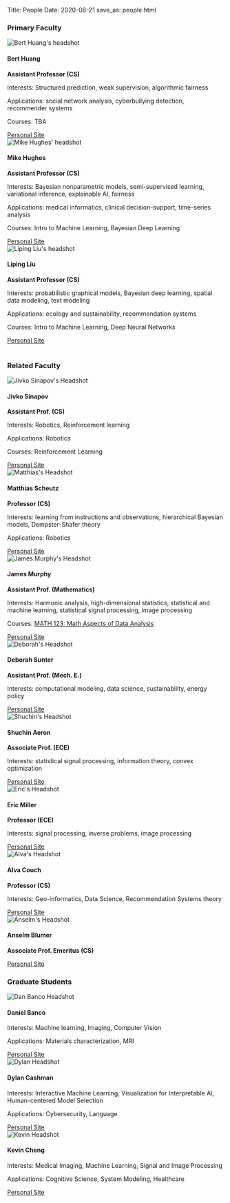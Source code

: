 Title: People
Date: 2020-08-21
save_as: people.html



<div class="container">

<h3>Primary Faculty</h3>


<div class="row display-flex">

<div class="col-4 d-flex align-items-stretch">
  <div class="card bg-light my-3" style="border=0px;">
  <img class="card-img-top" src="images/headshots_200x200/bert.jpg" alt="Bert Huang's headshot">
    <div class="card-body">
      <h4 class="card-title">Bert Huang</h4>
      <p class="card-text">
        <strong>Assistant Professor (CS)</strong>
      </p>
      <p class="card-text">
        Interests: Structured prediction, weak supervision, algorithmic fairness
      </p>
      <p class="card-text">
        Applications: social network analysis, cyberbullying detection, recommender systems
      </p>
      <p class="card-text">
        Courses: TBA
      </p>
      <a href="https://berthuang.com" class="btn btn-primary">Personal Site</a>
    </div>
  </div>
</div><!-- end col -->

<div class="col-4 d-flex align-items-stretch">
  <div class="card bg-light my-3" style="border=0px;">
  <img class="card-img-top" src="images/headshots_200x200/mike.jpg" alt="Mike Hughes' headshot">
    <div class="card-body">
      <h4 class="card-title">Mike Hughes</h4>
      <p class="card-text">
        <strong>Assistant Professor (CS)</strong>
      </p>
      <p class="card-text">
        Interests: Bayesian nonparametric models, semi-supervised learning, variational inference, explainable AI, fairness
      </p>
      <p class="card-text">
        Applications: medical informatics, clinical decision-support, time-series analysis
      </p>
      <p class="card-text">
        Courses: Intro to Machine Learning, Bayesian Deep Learning
      </p>
      <a href="https://www.michaelchughes.com" class="btn btn-primary">Personal Site</a>
    </div>
  </div>
</div><!-- end col -->

<div class="col-4 d-flex align-items-stretch">
  <div class="card bg-light my-3" style="border=0px;">
  <img class="card-img-top" src="images/headshots_200x200/liping.jpg" alt="Liping Liu's headshot">
    <div class="card-body">
      <h4 class="card-title">Liping Liu</h4>
      <p class="card-text">
        <strong>Assistant Professor (CS)</strong>
      </p>
      <p class="card-text">
        Interests: probabilistic graphical models, Bayesian deep learning, spatial data modeling, text modeling
      </p>
      <p class="card-text">
        Applications: ecology and sustainability, recommendation systems
      </p>            
      <p class="card-text">
        Courses: Intro to Machine Learning, Deep Neural Networks
      </p>      
      <a href="https://www.eecs.tufts.edu/~liulp/" class="btn btn-primary">Personal Site</a>
    </div>
  </div>
</div><!-- end col -->
</div> <!-- end row -->
<br />


<h3>Related Faculty</h3>

<div class="row display-flex">

<div class="col-6 col-md-4 d-flex align-items-stretch">
  <div class="card bg-light my-3" style="border=0px;">
    <img class="card-img-top" src="images/headshots_200x200/jivko.jpg" alt="Jivko Sinapov's Headshot"">
    <div class="card-body">
      <h4 class="card-title">Jivko Sinapov</h4>
      <p class="card-text">
          <strong>Assistant Prof. (CS)</strong>
      </p>
      <p class="card-text">
        Interests: Robotics, Reinforcement learning
      </p>
      <p class="card-text">
        Applications: Robotics
      </p>
      <p class="card-text">
        Courses: Reinforcement Learning
      </p>
      <a href="https://www.eecs.tufts.edu/~jsinapov/" class="btn btn-primary">Personal Site</a>
    </div>
  </div>
</div><!-- end col -->


<div class="col-6 col-md-4 d-flex align-items-stretch">
  <div class="card bg-light my-3" style="border=0px;">
    <img class="card-img-top"
          src="images/headshots_200x200/matthias.jpg"
          alt="Matthias's Headshot">
    <div class="card-body">
      <h4 class="card-title">Matthias Scheutz</h4>
      <p class="card-text">
          <strong>Professor (CS)</strong>
      </p>
      <p class="card-text">
          Interests: learning from instructions and observations, hierarchical Bayesian models, Dempster-Shafer
theory
      </p>
      <p class="card-text">
          Applications: Robotics
      </p>
      <a href="https://engineering.tufts.edu/cs/people/faculty/matthias-scheutz" class="btn btn-primary">Personal Site</a>
    </div>
  </div>
</div><!-- end col -->


<div class="col-6 col-md-4 d-flex align-items-stretch">
  <div class="card bg-light my-3" style="border=0px;">
    <img class="card-img-top" src="images/headshots_200x200/james.jpg" alt="James Murphy's Headshot"">
    <div class="card-body">
      <h4 class="card-title">James Murphy</h4>
      <p class="card-text">
          <strong>Assistant Prof. (Mathematics)</strong>
      </p>
      <p class="card-text">
          Interests: Harmonic analysis, high-dimensional statistics, statistical and machine learning, statistical signal processing, image processing
      </p>
      <p class="card-text">
        Courses: <a href="https://jmurphy.math.tufts.edu/Teaching/Fall2018/"> MATH 123: Math Aspects of Data Analysis</a>
      </p>
      <a href="https://jmurphy.math.tufts.edu/" class="btn btn-primary">Personal Site</a>
      </div>
  </div>
</div><!-- end col -->




<div class="col-6 col-md-4 d-flex align-items-stretch">
  <div class="card bg-light my-3" style="border=0px;">
    <img class="card-img-top"
          src="images/headshots_200x200/deborah.jpg"
          alt="Deborah's Headshot">
    <div class="card-body">
      <h4 class="card-title">Deborah Sunter</h4>
      <p class="card-text">
          <strong>Assistant Prof. (Mech. E.)</strong>
      </p>
      <p class="card-text">
        Interests: computational modeling, data science, sustainability, energy policy
      </p>
      <a href="https://engineering.tufts.edu/people/faculty/deborah-sunter" class="btn btn-primary">Personal Site</a>
    </div>
  </div>
</div><!-- end col -->

<div class="col-6 col-md-4 d-flex align-items-stretch">
  <div class="card bg-light my-3" style="border=0px;">
    <img class="card-img-top"
          src="images/headshots_200x200/shuchin.jpg"
          alt="Shuchin's Headshot">
    <div class="card-body">
      <h4 class="card-title">Shuchin Aeron</h4>
      <p class="card-text">
          <strong>Associate Prof. (ECE)</strong>
      </p>
      <p class="card-text">
        Interests: statistical signal processing, information theory, convex optimization
      </p>
      <a href="https://engineering.tufts.edu/cs/people/faculty/shuchin-aeron" class="btn btn-primary">Personal Site</a>
    </div>
  </div>
</div><!-- end col -->

<div class="col-6 col-md-4 d-flex align-items-stretch">
  <div class="card bg-light my-3" style="border=0px;">
    <img class="card-img-top"
          src="images/headshots_200x200/eric.jpg"
          alt="Eric's Headshot">
    <div class="card-body">
      <h4 class="card-title">Eric Miller</h4>
      <p class="card-text">
          <strong>Professor (ECE)</strong>
      </p>
      <p class="card-text">
        Interests: signal processing, inverse problems, image processing
      </p>
      <a href="https://www.ece.tufts.edu/~elmiller/elmhome/" class="btn btn-primary">Personal Site</a>
    </div>
  </div>
</div><!-- end col -->

<div class="col-6 col-md-4 d-flex align-items-stretch">
  <div class="card bg-light my-3" style="border=0px;">
    <img class="card-img-top"
          src="images/headshots_200x200/alva.jpg"
          alt="Alva's Headshot">
    <div class="card-body">
      <h4 class="card-title">Alva Couch</h4>
      <p class="card-text">
          <strong>Professor (CS)</strong>
      </p>
      <p class="card-text">
          Interests: Geo-informatics, Data Science, Recommendation Systems
theory
      </p>
      <a href="http://www.cs.tufts.edu/~couch/" class="btn btn-primary">Personal Site</a>
    </div>
  </div>
</div><!-- end col -->

<div class="col-6 col-md-4 d-flex align-items-stretch">
  <div class="card bg-light my-3" style="border=0px;">
    <img class="card-img-top"
          src="images/headshots_200x200/anselm.jpg"
          alt="Anselm's Headshot">
    <div class="card-body">
      <h4 class="card-title">Anselm Blumer</h4>
      <p class="card-text">
          <strong>Associate Prof. Emeritus (CS)</strong>
      </p>
      <p class="card-text">
      </p>
      <a href="https://www.cs.tufts.edu/~ablumer/" class="btn btn-primary">Personal Site</a>
    </div>
  </div>
</div><!-- end col -->



</div> <!-- end row -->



<h3>Graduate Students</h3>

<div class="row display-flex">

<div class="col-6 col-md-4 d-flex align-items-stretch">
  <div class="card bg-light my-3" style="border=0px;">
    <img class="card-img-top"
          src="images/headshots_200x200/dbanco.jpg"
          alt="Dan Banco Headshot">
    <div class="card-body">
      <h4 class="card-title">Daniel Banco</h4>
      <p class="card-text">
        Interests:
          Machine learning, Imaging, Computer Vision
      </p>
      <p class="card-text">
        Applications:
          Materials characterization, MRI
      </p>
      <a href="https://www.eecs.tufts.edu/~dbanco02/" class="btn btn-primary">Personal Site</a>
    </div>
  </div>
</div><!-- end col -->

<div class="col-6 col-md-4 d-flex align-items-stretch">
  <div class="card bg-light my-3" style="border=0px;">
    <img class="card-img-top"
          src="images/headshots_200x200/dylan.jpg"
          alt="Dylan Headshot">
    <div class="card-body">
      <h4 class="card-title">Dylan Cashman</h4>
      <p class="card-text">
        Interests:
          Interactive Machine Learning,
          Visualization for Interpretable AI,
          Human-centered Model Selection
      </p>
      <p class="card-text">
        Applications:
          Cybersecurity,
          Language
      </p>
      <a href="https://www.cs.tufts.edu/~dcashm01" class="btn btn-primary">Personal Site</a>
    </div>
  </div>
</div><!-- end col -->

<div class="col-6 col-md-4 d-flex align-items-stretch">
  <div class="card bg-light my-3" style="border=0px;">
    <img class="card-img-top"
          src="images/headshots_200x200/kevin.jpg"
          alt="Kevin Headshot">
    <div class="card-body">
      <h4 class="card-title">Kevin Cheng</h4>
      <p class="card-text">
        Interests:
          Medical Imaging,
          Machine Learning,
          Signal and Image Processing
      </p>
      <p class="card-text">
        Applications:
          Cognitive Science,
          System Modeling,
          Healthcare
      </p>
      <a href="https://www.eecs.tufts.edu/~kcheng/" class="btn btn-primary">Personal Site</a>
    </div>
  </div>
</div><!-- end col -->

</div> <!-- end row -->
<br />


<!-- end container -->
</div>
